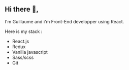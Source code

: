 ## Hi there 👋, 
I'm Guillaume and i'm Front-End developper using React. 

Here is my stack :

- React.js
- Redux
- Vanilla javascript
- Sass/scss
- Git
